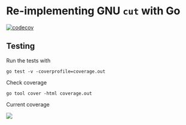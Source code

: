# Re-implementing GNU `cut` with Go

[![codecov](https://codecov.io/github/philomathesinc/coreutils/branch/mbtamuli_cut_with_TDD/graph/badge.svg?token=PZD0YSY5SA)](https://codecov.io/github/philomathesinc/coreutils)

## Testing

Run the tests with
```
go test -v -coverprofile=coverage.out
```

Check coverage
```
go tool cover -html coverage.out
```

Current coverage

<a href="https://codecov.io/github/philomathesinc/coreutils" >
 <img src="https://codecov.io/github/philomathesinc/coreutils/branch/mbtamuli_cut_with_TDD/graphs/sunburst.svg?token=PZD0YSY5SA"/>
</a>
